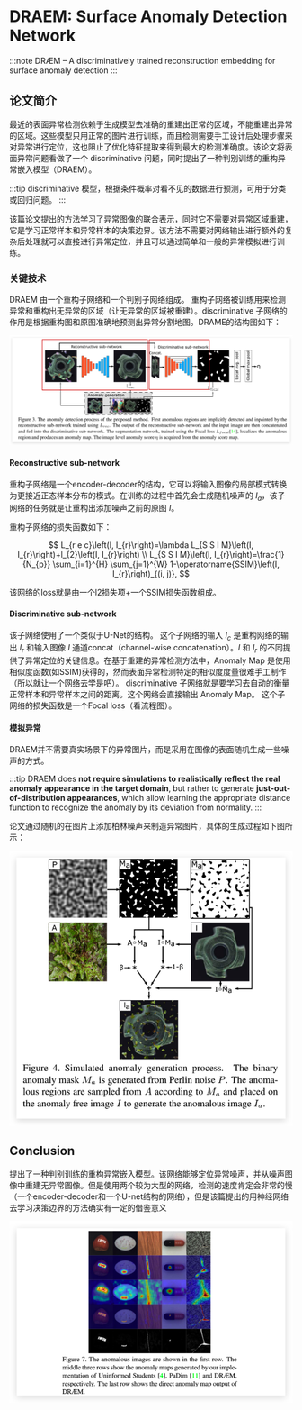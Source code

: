 # DRAEM: Surface Anomaly Detection Network

:::note
DRÆM – A discriminatively trained reconstruction embedding for surface anomaly detection
:::


## 论文简介

最近的表面异常检测依赖于生成模型去准确的重建出正常的区域，不能重建出异常的区域。这些模型只用正常的图片进行训练，而且检测需要手工设计后处理步骤来对异常进行定位，这也阻止了优化特征提取来得到最大的检测准确度。该论文将表面异常问题看做了一个 discriminative 问题，同时提出了一种判别训练的重构异常嵌入模型（DRAEM）。

:::tip
discriminative 模型，根据条件概率对看不见的数据进行预测，可用于分类或回归问题。
:::

该篇论文提出的方法学习了异常图像的联合表示，同时它不需要对异常区域重建，它是学习正常样本和异常样本的决策边界。该方法不需要对网络输出进行额外的复杂后处理就可以直接进行异常定位，并且可以通过简单和一般的异常模拟进行训练。

### 关键技术

DRAEM 由一个重构子网络和一个判别子网络组成。 重构子网络被训练用来检测异常和重构出无异常的区域（让无异常的区域被重建）。discriminative 子网络的作用是根据重构图和原图准确地预测出异常分割地图。DRAME的结构图如下：

![图 1](images/99477724547be98e8a3685a4d52af61543c0fb05ae71fedd5a5b9d3b45d1226f.png)  

#### Reconstructive sub-network

重构子网络是一个encoder-decoder的结构，它可以将输入图像的局部模式转换为更接近正态样本分布的模式。在训练的过程中首先会生成随机噪声的 $I_a$，该子网络的任务就是让重构出添加噪声之前的原图 $I$。

重构子网络的损失函数如下：

$$
L_{r e c}\left(I, I_{r}\right)=\lambda L_{S S I M}\left(I, I_{r}\right)+l_{2}\left(I, I_{r}\right) \\
L_{S S I M}\left(I, I_{r}\right)=\frac{1}{N_{p}} \sum_{i=1}^{H} \sum_{j=1}^{W} 1-\operatorname{SSIM}\left(I, I_{r}\right)_{(i, j)},
$$

该网络的loss就是由一个l2损失项+一个SSIM损失函数组成。

#### Discriminative sub-network

该子网络使用了一个类似于U-Net的结构。 这个子网络的输入 $I_c$ 是重构网络的输出 $I_r$ 和输入图像 $I$ 通道concat（channel-wise concatenation）。$I$ 和 $I_r$ 的不同提供了异常定位的关键信息。在基于重建的异常检测方法中，Anomaly Map 是使用相似度函数(如SSIM)获得的，然而表面异常检测特定的相似度度量很难手工制作（所以就让一个网络去学是吧）。 discriminative 子网络就是要学习去自动的衡量正常样本和异常样本之间的距离。这个网络会直接输出 Anomaly Map。 这个子网络的损失函数是一个Focal loss（看流程图）。

#### 模拟异常

DRAEM并不需要真实场景下的异常图片，而是采用在图像的表面随机生成一些噪声的方式。

:::tip
DRAEM does **not require simulations to realistically reflect the real anomaly appearance in the target domain**, but rather to generate **just-out-of-distribution appearances**, which allow learning the appropriate distance function to recognize the anomaly by its deviation from normality.
:::

论文通过随机的在图片上添加柏林噪声来制造异常图片，具体的生成过程如下图所示：

![图 2](images/d3b065a560edbe6ea4da8adc8b70785fb71cdd76b25b81a977f536e0d713ab18.png)  


## Conclusion

提出了一种判别训练的重构异常嵌入模型。该网络能够定位异常噪声，并从噪声图像中重建无异常图像。但是使用两个较为大型的网络，检测的速度肯定会非常的慢（一个encoder-decoder和一个U-net结构的网络），但是该篇提出的用神经网络去学习决策边界的方法确实有一定的借鉴意义

![图 3](images/7c81cc64984f18d04f1e7d35b496abff9cb38226a16b5079702edf33c2f123f8.png)  












